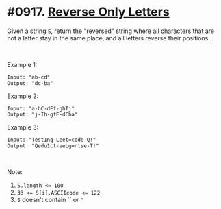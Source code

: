 # #0917. [Reverse Only Letters](https://leetcode.com/problems/reverse-only-letters/description/) 

Given a string `S`, return the "reversed" string where all characters that are not a letter stay in the same place, and all letters reverse their positions.

 

Example 1:
    
    
    
    Input: "ab-cd"
    Output: "dc-ba"
    

Example 2:
    
    
    
    Input: "a-bC-dEf-ghIj"
    Output: "j-Ih-gfE-dCba"
    

Example 3:
    
    
    
    Input: "Test1ng-Leet=code-Q!"
    Output: "Qedo1ct-eeLg=ntse-T!"
    

 

Note:

1. `S.length <= 100`
2. `33 <= S[i].ASCIIcode <= 122` 
3. `S` doesn't contain `` or `"`